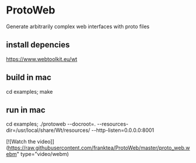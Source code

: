 # ProtoWeb
Generate arbitrarily complex web interfaces with proto files

## install depencies
https://www.webtoolkit.eu/wt

## build in mac
cd examples; make

## run in mac
cd examples; 
./protoweb --docroot=. --resources-dir=/usr/local/share/Wt/resources/ --http-listen=0.0.0.0:8001

[![Watch the video]](https://raw.githubusercontent.com/franktea/ProtoWeb/master/proto_web.webm" type="video/webm)
